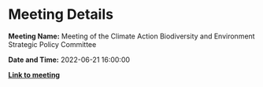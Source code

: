 # Meeting Details

**Meeting Name:** Meeting of the Climate Action Biodiversity and Environment Strategic Policy Committee

**Date and Time:** 2022-06-21 16:00:00

**<a href="https://www.limerick.ie/council/whats-on/meeting-climate-action-biodiversity-and-environment-strategic-policy-committee-12" target="_blank">Link to meeting</a>**
